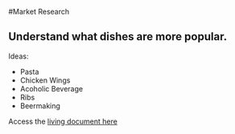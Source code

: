 #Market Research

## Understand what dishes are more popular.

Ideas:
* Pasta
* Chicken Wings
* Acoholic Beverage
* Ribs
* Beermaking

Access the [living document here](https://docs.google.com/document/d/1V6YOps10JpPVSHUFXbQzezgul2g8ScE7LMMk_b5aQ44/edit?usp=sharing)